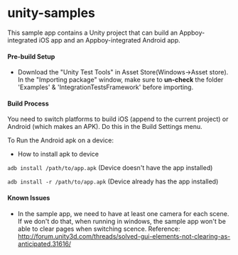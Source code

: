 unity-samples
=============

This sample app contains a Unity project that can build an Appboy-integrated iOS app and an Appboy-integrated Android app.

#### Pre-build Setup

* Download the "Unity Test Tools" in Asset Store(Windows->Asset store). In the "Importing package" window, make sure to __un-check__ the folder 'Examples' & 'IntegrationTestsFramework' before importing.

#### Build Process

You need to switch platforms to build iOS (append to the current project) or Android (which makes an APK).  Do this in the Build Settings menu.

To Run the Android apk on a device:

* How to install apk to device

`adb install /path/to/app.apk` (Device doesn't have the app installed)     

`adb install -r /path/to/app.apk` (Device already has the app installed)

#### Known Issues

* In the sample app, we need to have at least one camera for each scene. If we don't do that, when running in windows, the sample app won't be able to clear pages when switching scence.
  Reference: http://forum.unity3d.com/threads/solved-gui-elements-not-clearing-as-anticipated.31616/
